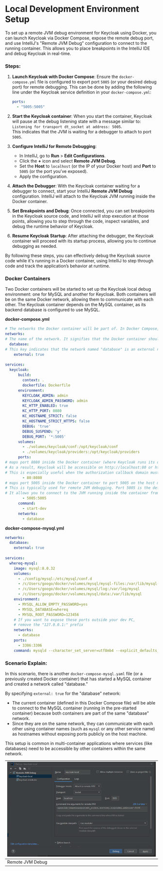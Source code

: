 # Local Development Environment Setup

To set up a remote JVM debug environment for Keycloak using Docker, you can launch Keycloak via Docker Compose, expose the remote debug port, and use IntelliJ's "Remote JVM Debug" configuration to connect to the running container. This allows you to place breakpoints in the IntelliJ IDE and debug Keycloak in real-time.

### Steps:
1. **Launch Keycloak with Docker Compose**: Ensure the `docker-compose.yml` file is configured to export port `5005` (or your desired debug port) for remote debugging. This can be done by adding the following line under the Keycloak service definition in your `docker-compose.yml`:

   ```yaml
   ports:
     - "5005:5005"
   ```

2. **Start the Keycloak container**: When you start the container, Keycloak will pause at the debug listening state with a message similar to:  
   `Listening for transport dt_socket at address: 5005`.  
   This indicates that the JVM is waiting for a debugger to attach to port `5005`.

3. **Configure IntelliJ for Remote Debugging**:
    - In IntelliJ, go to **Run** > **Edit Configurations**.
    - Click the **+** icon and select **Remote JVM Debug**.
    - Set the **Host** to `localhost` (or the IP of your Docker host) and **Port** to `5005` (or the port you’ve exposed).
    - Apply the configuration.

4. **Attach the Debugger**: With the Keycloak container waiting for a debugger to connect, start your IntelliJ **Remote JVM Debug** configuration. IntelliJ will attach to the Keycloak JVM running inside the Docker container.

5. **Set Breakpoints and Debug**: Once connected, you can set breakpoints in the Keycloak source code, and IntelliJ will stop execution at those points, allowing you to step through the code, inspect variables, and debug the runtime behavior of Keycloak.

6. **Resume Keycloak Startup**: After attaching the debugger, the Keycloak container will proceed with its startup process, allowing you to continue debugging as needed.

By following these steps, you can effectively debug the Keycloak source code while it's running in a Docker container, using IntelliJ to step through code and track the application’s behavior at runtime.

### Docker Containers
Two Docker containers will be started to set up the Keycloak local debug environment: one for MySQL and another for Keycloak. Both containers will be on the same Docker network, allowing them to communicate with each other. The Keycloak container depends on the MySQL container, as its backend database is configured to use MySQL.

**docker-compose.yml**
```yaml
# The networks the Docker container will be part of. In Docker Compose, containers can be connected to different networks, allowing them to communicate with each other.
networks:
# The name of the network. It signifies that the Docker container should be connected to a network named "database."
  database:
# This key indicates that the network named "database" is an external network, meaning it has already been created outside of the current docker-compose.yaml file. Docker Compose will not create this network but will instead connect the container to an existing one.
    external: true

services:
  keycloak:
      build:
        context: .
        dockerfile: Dockerfile
      environment:
        KEYCLOAK_ADMIN: admin
        KEYCLOAK_ADMIN_PASSWORD: admin
        KC_HTTP_ENABLED: true
        KC_HTTP_PORT: 8080
        KC_HOSTNAME_STRICT: false
        KC_HOSTNAME_STRICT_HTTPS: false
        DEBUG: 'true'
        DEBUG_SUSPEND: 'y'
        DEBUG_PORT: '*:5005'
      volumes:
        - ./volumes/keycloak/conf:/opt/keycloak/conf
        - ./volumes/keycloak/providers:/opt/keycloak/providers
      ports:
# maps port 8080 inside the Docker container (where Keycloak runs its default web server) to port 80 on the host machine. 
# As a result, Keycloak will be accessible on http://localhost:80 or http://<your-docker-host-ip>:80.
# This is especially useful when the authorization callback domain must consist of only the domain name, without any protocol prefix, port number, or path suffix.
        - 80:8080
# maps port 5005 inside the Docker container to port 5005 on the host machine
# This is typically used for remote JVM debugging. Port 5005 is the default port for Java Debug Wire Protocol (JDWP) connections.
# It allows you to connect to the JVM running inside the container from an IDE like IntelliJ or Eclipse for debugging purposes.
        - 5005:5005
      command:
        - start-dev
      networks:
        - database
```

**docker-compose-mysql.yml**
```yaml
networks:
  database:
    external: true

services:
  whereq-mysql:
    image: mysql:8.0.32
    volumes:
      - ./config/mysql:/etc/mysql/conf.d
      - /c/Users/googo/docker/volumes/mysql/mysql-files:/var/lib/mysql-files
      - /c/Users/googo/docker/volumes/mysql/log:/var/log/mysql
      - /c/Users/googo/docker/volumes/mysql/data:/var/lib/mysql
    environment:
      - MYSQL_ALLOW_EMPTY_PASSWORD=yes
      - MYSQL_DATABASE=whereq
      - MYSQL_ROOT_PASSWORD=123456
    # If you want to expose these ports outside your dev PC,
    # remove the "127.0.0.1:" prefix
    networks:
      - database
    ports:
      - 3306:3306
    command: mysqld --character_set_server=utf8mb4 --explicit_defaults_for_timestamp
```

### Scenario Explain:

In this scenario, there is another `docker-compose-mysql.yaml` file (or a previously created Docker container) that has started a MySQL container and created a network called "database."

By specifying `external: true` for the "database" network:

-   The current container (defined in this Docker Compose file) will be able to connect to the MySQL container (running in the pre-started container) because both containers are part of the same "database" network.
-   Since they are on the same network, they can communicate with each other using container names (such as `mysql` or any other service name) as hostnames without exposing ports publicly on the host machine.

This setup is common in multi-container applications where services (like databases) need to be accessible by other containers within the same network.


| ![Remote JVM Debug](./remote_jvm_debug.png) |
|---------------------------------------------| 
| Remote JVM Debug |